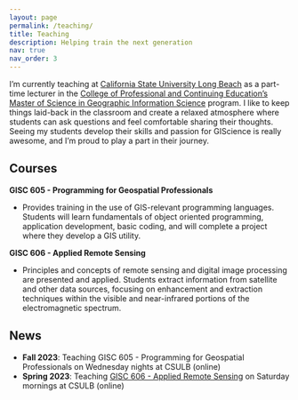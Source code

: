 ```yaml
---
layout: page
permalink: /teaching/
title: Teaching
description: Helping train the next generation
nav: true
nav_order: 3
---
```


I’m currently teaching at [California State University Long Beach](https://www.csulb.edu/) as a part-time lecturer in the [College of Professional and Continuing Education’s](https://www.cpace.csulb.edu/) [Master of Science in Geographic Information Science](https://www.cpace.csulb.edu/courses/degree-programs/master-of-science-in-geographic-information-science) program. I like to keep things laid-back in the classroom and create a relaxed atmosphere where students can ask questions and feel comfortable sharing their thoughts. Seeing my students develop their skills and passion for GIScience is really awesome, and I’m proud to play a part in their journey.

## Courses
**GISC 605 - Programming for Geospatial Professionals**
* Provides training in the use of GIS-relevant programming languages. Students will learn fundamentals of object oriented programming, application development, basic coding, and will complete a project where they develop a GIS utility.

**GISC 606 - Applied Remote Sensing**
* Principles and concepts of remote sensing and digital image processing are presented and applied. Students extract information from satellite and other data sources, focusing on enhancement and extraction techniques within the visible and near-infrared portions of the electromagnetic spectrum.

## News
* **Fall 2023**: Teaching GISC 605 - Programming for Geospatial Professionals on Wednesday nights at CSULB (online)
* **Spring 2023**: Teaching [GISC 606 - Applied Remote Sensing](https://alex-pakalniskis.github.io/gisc606-spring2023/) on Saturday mornings at CSULB (online)
